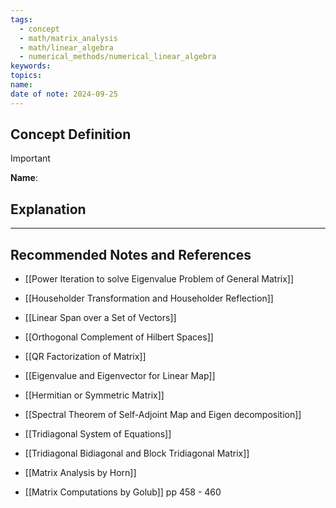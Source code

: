 ```yaml
---
tags:
  - concept
  - math/matrix_analysis
  - math/linear_algebra
  - numerical_methods/numerical_linear_algebra
keywords: 
topics: 
name: 
date of note: 2024-09-25
---
```


## Concept Definition

>[!important]
>**Name**: 



## Explanation





-----------
##  Recommended Notes and References


- [[Power Iteration to solve Eigenvalue Problem of General Matrix]]
- [[Householder Transformation and Householder Reflection]]

- [[Linear Span over a Set of Vectors]]
- [[Orthogonal Complement of Hilbert Spaces]]
- [[QR Factorization of Matrix]]

- [[Eigenvalue and Eigenvector for Linear Map]]
- [[Hermitian or Symmetric Matrix]]
- [[Spectral Theorem of Self-Adjoint Map and Eigen decomposition]]

- [[Tridiagonal System of Equations]]
- [[Tridiagonal Bidiagonal and Block Tridiagonal Matrix]]

- [[Matrix Analysis by Horn]]
- [[Matrix Computations by Golub]] pp 458 - 460